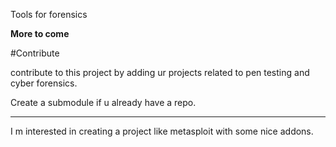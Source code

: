 Tools for forensics


**More to come**

#Contribute

contribute to this project by adding ur projects related to pen testing and cyber forensics.

Create a submodule if u already have a repo.


<hr>

I m interested in creating a project like metasploit with some nice addons.
